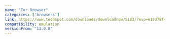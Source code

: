 ```yaml
---
name: "Tor Browser"
categories: ['browsers']
link: https://www.techspot.com/downloads/downloadnow/5183/?evp=e19d78f472c7637e1243adc039972774&file=5613
compatibility: emulation
versionFrom: "13.0.8"
---
```


